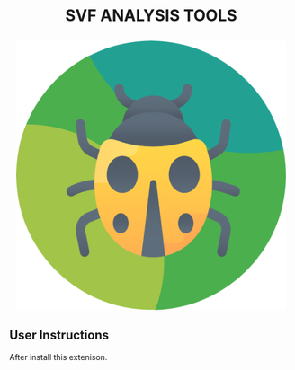 # **<p align="center">SVF ANALYSIS TOOLS</p>**
<p align="center">
<img src='https://github.com/spcidealacm/BugReport/blob/master/img/icon.png?raw=true' width='480'/>
</p>

## **User Instructions**
After install this extenison.
